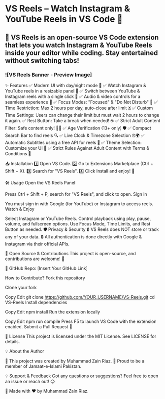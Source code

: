 # VS Reels – Watch Instagram & YouTube Reels in VS Code 🎥

## 🚀 VS Reels is an open-source VS Code extension that lets you watch Instagram & YouTube Reels inside your editor while coding. Stay entertained without switching tabs!

### ![VS Reels Banner - Preview Image]

✨ Features
✅ Modern UI with day/night mode 🌙
✅ Watch Instagram & YouTube reels in a resizable panel 🎥
✅ Switch between YouTube & Instagram reels with a single click 🔄
✅ Audio & video controls for a seamless experience 🎵
✅ Focus Modes: "Focused" & "Do Not Disturb" 🔕
✅ Time Restriction: Max 2 hours per day, auto-close after limit ⏳
✅ Custom Time Settings: Users can change their limit but must wait 2 hours to change it again.
✅ Rest Button: Take a break when needed! ☕
✅ Strict Adult Content Filter: Safe content only! 🔞🚫
✅ Age Verification (13+ only) 🛡️
✅ Compact Search Bar to find reels 🔍
✅ Live Clock & Timezone Selection ⏰🌍
✅ Automatic Subtitles using a free API for reels 📝
✅ Theme Selection: Customize your UI 🎨
✅ Strict Rules Against Adult Content with Terms & Conditions 📜

📥 Installation
1️⃣ Open VS Code.
2️⃣ Go to Extensions Marketplace (Ctrl + Shift + X).
3️⃣ Search for "VS Reels".
4️⃣ Click Install and enjoy! 🚀

🛠️ Usage
Open the VS Reels Panel

Press Ctrl + Shift + P, search for "VS Reels", and click to open.
Sign in

You must sign in with Google (for YouTube) or Instagram to access reels.
Watch & Enjoy

Select Instagram or YouTube Reels.
Control playback using play, pause, volume, and fullscreen options.
Use Focus Mode, Time Limits, and Rest Button as needed.
🛡️ Privacy & Security
🔒 VS Reels does NOT store or track any of your data.
🔒 All authentication is done directly with Google & Instagram via their official APIs.

📂 Open Source & Contributions
This project is open-source, and contributions are welcome! 🎉

🔗 GitHub Repo: [Insert Your GitHub Link]

How to Contribute?
Fork this repository

Clone your fork

Copy
Edit
git clone https://github.com/YOUR_USERNAME/VS-Reels.git
cd VS-Reels
Install dependencies

Copy
Edit
npm install
Run the extension locally

Copy
Edit
npm run compile
Press F5 to launch VS Code with the extension enabled.
Submit a Pull Request 🎯

📜 License
This project is licensed under the MIT License. See LICENSE for details.

💡 About the Author

🚀 This project was created by Muhammad Zain Riaz.
🏴 Proud to be a member of Jamaat-e-Islami Pakistan.

💡 Support & Feedback
Got any questions or suggestions? Feel free to open an issue or reach out! 😊

🚀 Made with ❤️ by Muhammad Zain Riaz.
